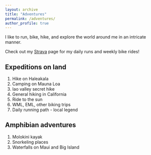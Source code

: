 ```yaml
---
layout: archive
title: "Adventures"
permalink: /adventures/
author_profile: true
---
```


I like to run, bike, hike, and explore the world around me in an intricate manner. 

Check out my [Strava](https://www.strava.com/athletes/76413605) page for my daily runs and weekly bike rides!

## Expeditions on land

1. Hike on Haleakala
2. Camping on Mauna Loa
3. Iao valley secret hike
4. General hiking in California
5. Ride to the sun
6. WML, EML, other biking trips
7. Daily running path - local legend

## Amphibian adventures

1. Molokini kayak 
2. Snorkeling places 
3. Waterfalls on Maui and Big Island


